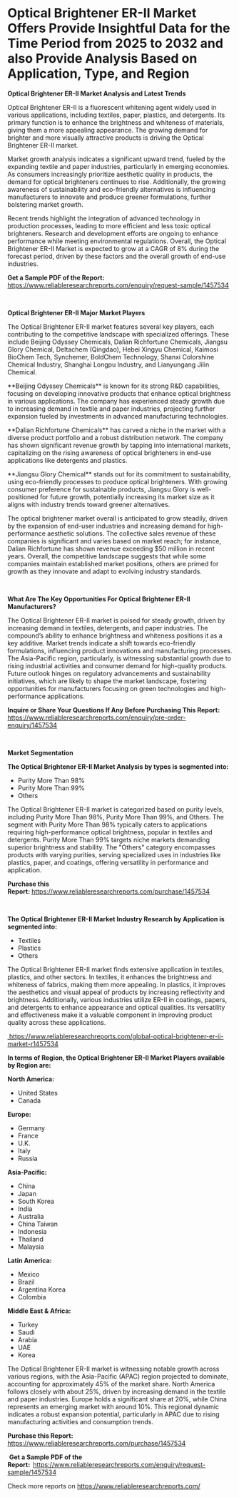 <p><h1>Optical Brightener ER-II Market Offers Provide Insightful Data for the Time Period from 2025 to 2032 and also Provide Analysis Based on Application, Type, and Region</h1></p><p><strong>Optical Brightener ER-II Market Analysis and Latest Trends</strong></p>
<p><p>Optical Brightener ER-II is a fluorescent whitening agent widely used in various applications, including textiles, paper, plastics, and detergents. Its primary function is to enhance the brightness and whiteness of materials, giving them a more appealing appearance. The growing demand for brighter and more visually attractive products is driving the Optical Brightener ER-II market.</p><p>Market growth analysis indicates a significant upward trend, fueled by the expanding textile and paper industries, particularly in emerging economies. As consumers increasingly prioritize aesthetic quality in products, the demand for optical brighteners continues to rise. Additionally, the growing awareness of sustainability and eco-friendly alternatives is influencing manufacturers to innovate and produce greener formulations, further bolstering market growth.</p><p>Recent trends highlight the integration of advanced technology in production processes, leading to more efficient and less toxic optical brighteners. Research and development efforts are ongoing to enhance performance while meeting environmental regulations. Overall, the Optical Brightener ER-II Market is expected to grow at a CAGR of 8% during the forecast period, driven by these factors and the overall growth of end-use industries.</p></p>
<p><strong>Get a Sample PDF of the Report:&nbsp;</strong> <a href="https://www.reliableresearchreports.com/enquiry/request-sample/1457534?utm_campaign=3110&utm_medium=2&utm_source=Github&utm_content=ia&utm_term=30032025&utm_id=optical-brightener-er-ii">https://www.reliableresearchreports.com/enquiry/request-sample/1457534</a></p>
<p>&nbsp;</p>
<p><strong>Optical Brightener ER-II Major Market Players</strong></p>
<p><p>The Optical Brightener ER-II market features several key players, each contributing to the competitive landscape with specialized offerings. These include Beijing Odyssey Chemicals, Dalian Richfortune Chemicals, Jiangsu Glory Chemical, Deltachem (Qingdao), Hebei Xingyu Chemical, Kaimosi BioChem Tech, Synchemer, BoldChem Technology, Shanxi Colorshine Chemical Industry, Shanghai Longpu Industry, and Lianyungang Jilin Chemical.</p><p>**Beijing Odyssey Chemicals** is known for its strong R&D capabilities, focusing on developing innovative products that enhance optical brightness in various applications. The company has experienced steady growth due to increasing demand in textile and paper industries, projecting further expansion fueled by investments in advanced manufacturing technologies.</p><p>**Dalian Richfortune Chemicals** has carved a niche in the market with a diverse product portfolio and a robust distribution network. The company has shown significant revenue growth by tapping into international markets, capitalizing on the rising awareness of optical brighteners in end-use applications like detergents and plastics.</p><p>**Jiangsu Glory Chemical** stands out for its commitment to sustainability, using eco-friendly processes to produce optical brighteners. With growing consumer preference for sustainable products, Jiangsu Glory is well-positioned for future growth, potentially increasing its market size as it aligns with industry trends toward greener alternatives.</p><p>The optical brightener market overall is anticipated to grow steadily, driven by the expansion of end-user industries and increasing demand for high-performance aesthetic solutions. The collective sales revenue of these companies is significant and varies based on market reach; for instance, Dalian Richfortune has shown revenue exceeding $50 million in recent years. Overall, the competitive landscape suggests that while some companies maintain established market positions, others are primed for growth as they innovate and adapt to evolving industry standards.</p></p>
<p>&nbsp;</p>
<p><strong>What Are The Key Opportunities For Optical Brightener ER-II Manufacturers?</strong></p>
<p><p>The Optical Brightener ER-II market is poised for steady growth, driven by increasing demand in textiles, detergents, and paper industries. The compound’s ability to enhance brightness and whiteness positions it as a key additive. Market trends indicate a shift towards eco-friendly formulations, influencing product innovations and manufacturing processes. The Asia-Pacific region, particularly, is witnessing substantial growth due to rising industrial activities and consumer demand for high-quality products. Future outlook hinges on regulatory advancements and sustainability initiatives, which are likely to shape the market landscape, fostering opportunities for manufacturers focusing on green technologies and high-performance applications.</p></p>
<p><strong>Inquire or Share Your Questions If Any Before Purchasing This Report:</strong> <a href="https://www.reliableresearchreports.com/enquiry/pre-order-enquiry/1457534?utm_campaign=3110&utm_medium=2&utm_source=Github&utm_content=ia&utm_term=30032025&utm_id=optical-brightener-er-ii">https://www.reliableresearchreports.com/enquiry/pre-order-enquiry/1457534</a></p>
<p>&nbsp;</p>
<p><strong>Market Segmentation</strong></p>
<p><strong>The Optical Brightener ER-II Market Analysis by types is segmented into:</strong></p>
<p><ul><li>Purity More Than 98%</li><li>Purity More Than 99%</li><li>Others</li></ul></p>
<p><p>The Optical Brightener ER-II market is categorized based on purity levels, including Purity More Than 98%, Purity More Than 99%, and Others. The segment with Purity More Than 98% typically caters to applications requiring high-performance optical brightness, popular in textiles and detergents. Purity More Than 99% targets niche markets demanding superior brightness and stability. The "Others" category encompasses products with varying purities, serving specialized uses in industries like plastics, paper, and coatings, offering versatility in performance and application.</p></p>
<p><strong>Purchase this Report:&nbsp;</strong><a href="https://www.reliableresearchreports.com/purchase/1457534?utm_campaign=3110&utm_medium=2&utm_source=Github&utm_content=ia&utm_term=30032025&utm_id=optical-brightener-er-ii">https://www.reliableresearchreports.com/purchase/1457534</a></p>
<p>&nbsp;</p>
<p><strong>The Optical Brightener ER-II Market Industry Research by Application is segmented into:</strong></p>
<p><ul><li>Textiles</li><li>Plastics</li><li>Others</li></ul></p>
<p><p>The Optical Brightener ER-II market finds extensive application in textiles, plastics, and other sectors. In textiles, it enhances the brightness and whiteness of fabrics, making them more appealing. In plastics, it improves the aesthetics and visual appeal of products by increasing reflectivity and brightness. Additionally, various industries utilize ER-II in coatings, papers, and detergents to enhance appearance and optical qualities. Its versatility and effectiveness make it a valuable component in improving product quality across these applications.</p></p>
<p><a href="https://www.reliableresearchreports.com/global-optical-brightener-er-ii-market-r1457534?utm_campaign=3110&utm_medium=2&utm_source=Github&utm_content=ia&utm_term=30032025&utm_id=optical-brightener-er-ii">&nbsp;https://www.reliableresearchreports.com/global-optical-brightener-er-ii-market-r1457534</a></p>
<p><strong>In terms of Region, the Optical Brightener ER-II Market Players available by Region are:</strong></p>
<p>
    <p> <strong> North America: </strong>
        <ul>
            <li>United States</li>
            <li>Canada</li>
        </ul>
        </p> 
    <p> <strong> Europe: </strong>
        <ul>
            <li>Germany</li>
            <li>France</li>
            <li>U.K.</li>
            <li>Italy</li>
            <li>Russia</li>
        </ul>
        </p> 
    <p> <strong> Asia-Pacific: </strong>
        <ul>
            <li>China</li>
            <li>Japan</li>
            <li>South Korea</li>
            <li>India</li>
            <li>Australia</li>
            <li>China Taiwan</li>
            <li>Indonesia</li>
            <li>Thailand</li>
            <li>Malaysia</li>
        </ul>
        </p> 
    <p> <strong> Latin America: </strong>
        <ul>
            <li>Mexico</li>
            <li>Brazil</li>
            <li>Argentina Korea</li>
            <li>Colombia</li>
        </ul>
        </p> 
    <p> <strong> Middle East & Africa: </strong>
        <ul>
            <li>Turkey</li>
            <li>Saudi</li>
            <li>Arabia</li>
            <li>UAE</li>
            <li>Korea</li>
        </ul>
    </p>
    </p>
<p><p>The Optical Brightener ER-II market is witnessing notable growth across various regions, with the Asia-Pacific (APAC) region projected to dominate, accounting for approximately 45% of the market share. North America follows closely with about 25%, driven by increasing demand in the textile and paper industries. Europe holds a significant share at 20%, while China represents an emerging market with around 10%. This regional dynamic indicates a robust expansion potential, particularly in APAC due to rising manufacturing activities and consumption trends.</p></p>
<p><strong>Purchase this Report: </strong><a href="https://www.reliableresearchreports.com/purchase/1457534?utm_campaign=3110&utm_medium=2&utm_source=Github&utm_content=ia&utm_term=30032025&utm_id=optical-brightener-er-ii">https://www.reliableresearchreports.com/purchase/1457534</a></p>
<p>&nbsp;<strong>Get a Sample PDF of the Report:&nbsp;&nbsp;</strong><a href="https://www.reliableresearchreports.com/enquiry/request-sample/1457534?utm_campaign=3110&utm_medium=2&utm_source=Github&utm_content=ia&utm_term=30032025&utm_id=optical-brightener-er-ii">https://www.reliableresearchreports.com/enquiry/request-sample/1457534</a></p>
<p><strong></strong></p>
<p>Check more reports on <a href="https://www.reliableresearchreports.com/?utm_campaign=3110&utm_medium=2&utm_source=Github&utm_content=ia&utm_term=30032025&utm_id=optical-brightener-er-ii">https://www.reliableresearchreports.com/</a></p>
